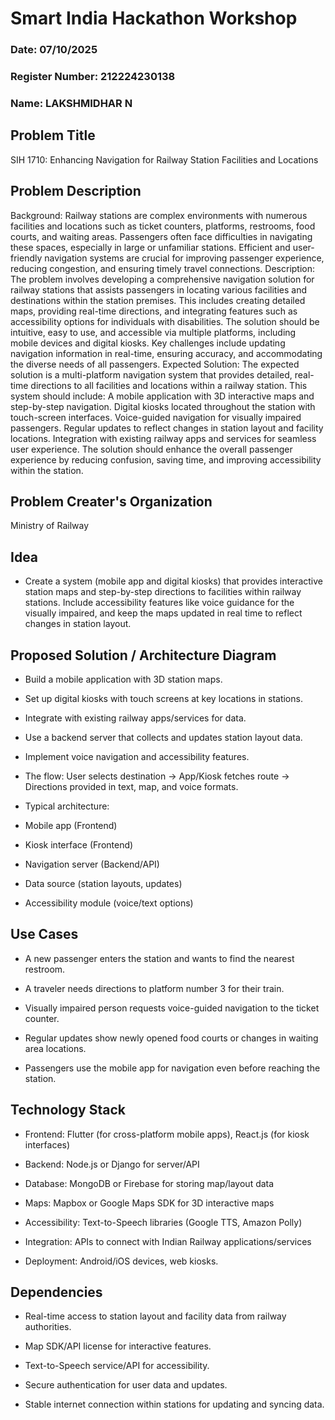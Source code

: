 # Smart India Hackathon Workshop
### Date: 07/10/2025
### Register Number: 212224230138
### Name: LAKSHMIDHAR N
## Problem Title
SIH 1710: Enhancing Navigation for Railway Station Facilities and Locations
## Problem Description
Background: Railway stations are complex environments with numerous facilities and locations such as ticket counters, platforms, restrooms, food courts, and waiting areas. Passengers often face difficulties in navigating these spaces, especially in large or unfamiliar stations. Efficient and user-friendly navigation systems are crucial for improving passenger experience, reducing congestion, and ensuring timely travel connections. Description: The problem involves developing a comprehensive navigation solution for railway stations that assists passengers in locating various facilities and destinations within the station premises. This includes creating detailed maps, providing real-time directions, and integrating features such as accessibility options for individuals with disabilities. The solution should be intuitive, easy to use, and accessible via multiple platforms, including mobile devices and digital kiosks. Key challenges include updating navigation information in real-time, ensuring accuracy, and accommodating the diverse needs of all passengers. Expected Solution: The expected solution is a multi-platform navigation system that provides detailed, real-time directions to all facilities and locations within a railway station. This system should include: A mobile application with 3D interactive maps and step-by-step navigation. Digital kiosks located throughout the station with touch-screen interfaces. Voice-guided navigation for visually impaired passengers. Regular updates to reflect changes in station layout and facility locations. Integration with existing railway apps and services for seamless user experience. The solution should enhance the overall passenger experience by reducing confusion, saving time, and improving accessibility within the station.

## Problem Creater's Organization
Ministry of Railway

## Idea
* Create a system (mobile app and digital kiosks) that provides interactive station maps and step-by-step directions to facilities within railway stations. Include accessibility features like voice guidance for the visually impaired, and keep the maps updated in real time to reflect changes in station layout.

## Proposed Solution / Architecture Diagram

* Build a mobile application with 3D station maps.

* Set up digital kiosks with touch screens at key locations in stations.

* Integrate with existing railway apps/services for data.

* Use a backend server that collects and updates station layout data.

* Implement voice navigation and accessibility features.

* The flow: User selects destination → App/Kiosk fetches route → Directions provided in text, map, and voice formats.

* Typical architecture:

* Mobile app (Frontend)

* Kiosk interface (Frontend)

* Navigation server (Backend/API)

* Data source (station layouts, updates)

* Accessibility module (voice/text options)



## Use Cases

* A new passenger enters the station and wants to find the nearest restroom.

* A traveler needs directions to platform number 3 for their train.

* Visually impaired person requests voice-guided navigation to the ticket counter.

* Regular updates show newly opened food courts or changes in waiting area locations.

* Passengers use the mobile app for navigation even before reaching the station.



## Technology Stack

* Frontend: Flutter (for cross-platform mobile apps), React.js (for kiosk interfaces)

* Backend: Node.js or Django for server/API

* Database: MongoDB or Firebase for storing map/layout data

* Maps: Mapbox or Google Maps SDK for 3D interactive maps

* Accessibility: Text-to-Speech libraries (Google TTS, Amazon Polly)

* Integration: APIs to connect with Indian Railway applications/services

* Deployment: Android/iOS devices, web kiosks.

## Dependencies

* Real-time access to station layout and facility data from railway authorities.

* Map SDK/API license for interactive features.

* Text-to-Speech service/API for accessibility.

* Secure authentication for user data and updates.

* Stable internet connection within stations for updating and syncing data.